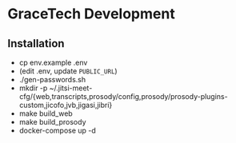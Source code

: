 # GraceTech Development

## Installation

- cp env.example .env
- (edit .env, update `PUBLIC_URL`)
- ./gen-passwords.sh
- mkdir -p ~/.jitsi-meet-cfg/{web,transcripts,prosody/config,prosody/prosody-plugins-custom,jicofo,jvb,jigasi,jibri}
- make build_web
- make build_prosody
- docker-compose up -d
